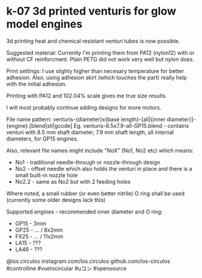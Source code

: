 # k-07 3d printed venturis for glow model engines

3d printing heat and chemical resistant venturi tubes is now possible.

Suggested material: Currently I'm printing them from PA12 (nylon12) with or without CF reinforcment. Plain PETG did not work very well but nylon does.

Print settings: I use slighty higher than necesary temperature for better adhesion. Also, using adhesion skirt (which touches the part) really help with the initial adhesion.

Printing with PA12 and 102.04% scale gives me true size results

I will most probably continue adding designs for more motors.

File name pattern: venturis-{diameter}x{base length}-[all|{inner diameter}]-{engine}.[blend|stl|gcode]
Eg.
venturis-8.5x7.9-all-GP15.blend - contains venturi with 8.5 mm shaft diameter, 7.9 mm shaft length, all internal diameters, for GP15 engines.

Also, relevant file names might include "NoX" (No1, No2 etc) which means:

 - No1 - traditional needle-through or nozzle-through design
 - No2 - offset needle which also holds the venturi in place and there is a small built-in nozzle hole
 - No2.2 - same as No2 but with 2 feeding holes

Where noted, a small rubber (or even better nitrile) O ring shall be used (currently some older designs lack this)

Supported engines - recommended inner diameter and O ring:

 - GP15 - 3mm
 - GP25 - ... / 8x2mm
 - FX25 - ... / 11x2mm
 - LA15 - ???
 - LA46 - ???

@los.circulos
instagram.com/los.circulos
github.com/los-circulos
#controlline #vuelocircular #uコン #opensource

